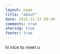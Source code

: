 ```yaml
---
layout: page
title: "about"
date: 2015-11-22 09:49
comments: true
sharing: true
footer: true
---
```

hi nice to  meet u